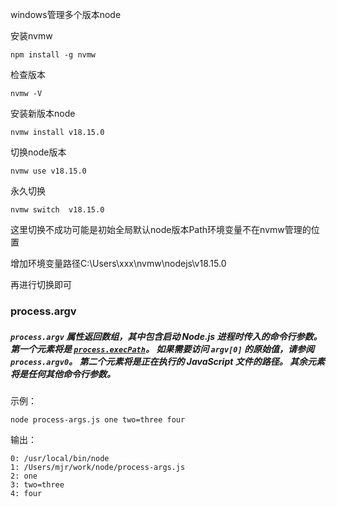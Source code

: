 windows管理多个版本node

安装nvmw

`npm install -g nvmw`

检查版本

`nvmw -V`

安装新版本node

`nvmw install v18.15.0`

切换node版本

`nvmw use v18.15.0`

永久切换

`nvmw switch  v18.15.0`

这里切换不成功可能是初始全局默认node版本Path环境变量不在nvmw管理的位置

增加环境变量路径C:\Users\xxx\nvmw\nodejs\v18.15.0

再进行切换即可





### process.argv

##### `process.argv` 属性返回数组，其中包含启动 Node.js 进程时传入的命令行参数。 第一个元素将是 [`process.execPath`](http://nodejs.cn/api/process.html#process_process_execpath)。 如果需要访问 `argv[0]` 的原始值，请参阅 `process.argv0`。 第二个元素将是正在执行的 JavaScript 文件的路径。 其余元素将是任何其他命令行参数。

示例：

```
node process-args.js one two=three four
```

输出：

```text
0: /usr/local/bin/node
1: /Users/mjr/work/node/process-args.js
2: one
3: two=three
4: four
```

